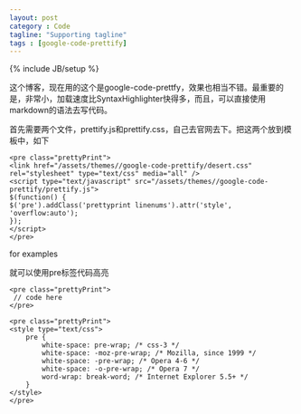 ```yaml
---
layout: post
category : Code
tagline: "Supporting tagline"
tags : [google-code-prettify]
---
```

{% include JB/setup %}

这个博客，现在用的这个是google-code-prettfy，效果也相当不错。最重要的是，非常小，加载速度比SyntaxHighlighter快得多，而且，可以直接使用markdown的语法去写代码。

首先需要两个文件，prettify.js和prettify.css，自己去官网去下。把这两个放到模板中，如下

    <pre class="prettyPrint">
    <link href="/assets/themes//google-code-prettify/desert.css" rel="stylesheet" type="text/css" media="all" />
    <script type="text/javascript" src="/assets/themes//google-code-prettify/prettify.js">
    $(function() {
    $('pre').addClass('prettyprint linenums').attr('style', 'overflow:auto');
    });
    </script>
    </pre>

 

<!--more-->
 for examples

就可以使用pre标签代码高亮
    


    <pre class="prettyPrint">
     // code here
    </pre>

    <pre class="prettyPrint">
    <style type="text/css">
        pre {
            white-space: pre-wrap; /* css-3 */
            white-space: -moz-pre-wrap; /* Mozilla, since 1999 */
            white-space: -pre-wrap; /* Opera 4-6 */
            white-space: -o-pre-wrap; /* Opera 7 */
            word-wrap: break-word; /* Internet Explorer 5.5+ */
        }
    </style>
    </pre>
